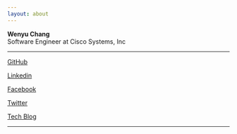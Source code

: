 ```yaml
---
layout: about
---
```


**Wenyu Chang**<br />
Software Engineer at Cisco Systems, Inc

---

<div class="links">
<a href="https://github.com/WenyuChang" target="_blank">GitHub</a>

<a href="https://www.linkedin.com/in/wenyuchang" target="_blank">Linkedin</a>

<a href="https://www.facebook.com/wychang87" target="_blank">Facebook</a>

<a href="https://twitter.com/changwy" target="_blank">Twitter</a>

<a href="https://wenyuchang.github.io/archive/" target="_blank">Tech Blog</a>
</div>

---
